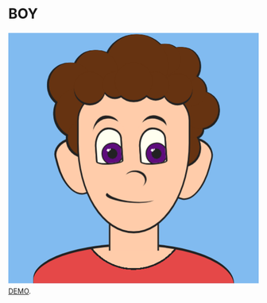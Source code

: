 # BOY
![image](https://github.com/PKANVAPURI/DOODLES/blob/main/BOY/boy.png)  
[DEMO](https://drive.google.com/file/d/1USSQAdsUkI4Rq9iAyozOij0fCo2nB-DD/view?usp=drive_link).
